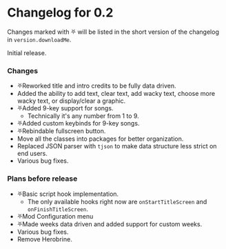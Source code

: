 # Changelog for 0.2

Changes marked with ⛧ will be listed in the short version of the changelog in `version.downloadMe`.

Initial release.

### Changes
- ⛧Reworked title and intro credits to be fully data driven.
- Added the ability to add text, clear text, add wacky text, choose more wacky text, or display/clear a graphic.
- ⛧Added 9-key support for songs.
  - Technically it's any number from 1 to 9.
- ⛧Added custom keybinds for 9-key songs.
- ⛧Rebindable fullscreen button.
- Move all the classes into packages for better organization.
- Replaced JSON parser with `tjson` to make data structure less strict on end users.
- Various bug fixes.

### Plans before release

- ⛧Basic script hook implementation.
  - The only available hooks right now are `onStartTitleScreen` and `onFinishTitleScreen`.
- ⛧Mod Configuration menu
- ⛧Made weeks data driven and added support for custom weeks.
- Various bug fixes.
- Remove Herobrine.